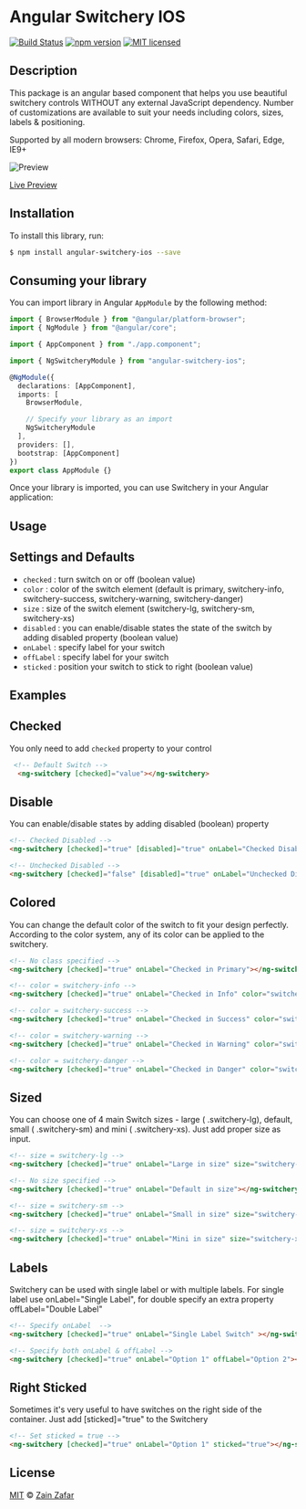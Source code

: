 # Angular Switchery IOS

[![Build Status](https://travis-ci.org/zainzafar90/angular-switchery-ios.svg?branch=master)](https://travis-ci.org/zainzafar90/angular-switchery-ios) [![npm version](https://badge.fury.io/js/angular-switchery-ios.svg)](https://badge.fury.io/js/angular-switchery-ios) [![MIT licensed](https://img.shields.io/badge/license-MIT-blue.svg)](https://github.com/zainzafar90/angular-switchery-ios/blob/master/LICENSE)

## Description

This package is an angular based component that helps you use beautiful switchery controls WITHOUT any external JavaScript dependency. Number of customizations are available to suit your needs including colors, sizes, labels & positioning.

Supported by all modern browsers: Chrome, Firefox, Opera, Safari, Edge, IE9+

![Preview](https://i.imgur.com/iJWeY23.png)

[Live Preview](https://zainzafar90.github.io/angular-switchery-ios/)

## Installation

To install this library, run:

```bash
$ npm install angular-switchery-ios --save
```

## Consuming your library

You can import library in Angular `AppModule` by the following method:

```typescript
import { BrowserModule } from "@angular/platform-browser";
import { NgModule } from "@angular/core";

import { AppComponent } from "./app.component";

import { NgSwitcheryModule } from "angular-switchery-ios";

@NgModule({
  declarations: [AppComponent],
  imports: [
    BrowserModule,

    // Specify your library as an import
    NgSwitcheryModule
  ],
  providers: [],
  bootstrap: [AppComponent]
})
export class AppModule {}
```

Once your library is imported, you can use Switchery in your Angular application:

## Usage

## Settings and Defaults

* `checked` : turn switch on or off (boolean value)
* `color` : color of the switch element (default is primary, switchery-info, switchery-success, switchery-warning, switchery-danger)
* `size` : size of the switch element (switchery-lg, switchery-sm, switchery-xs)
* `disabled` : you can enable/disable states the state of the switch by adding disabled property (boolean value)
* `onLabel` : specify label for your switch
* `offLabel` : specify label for your switch
* `sticked` : position your switch to stick to right (boolean value)

## Examples

## Checked

You only need to add `checked` property to your control

```html
 <!-- Default Switch -->
  <ng-switchery [checked]="value"></ng-switchery>
```

## Disable

You can enable/disable states by adding disabled (boolean) property

```html
<!-- Checked Disabled -->
<ng-switchery [checked]="true" [disabled]="true" onLabel="Checked Disabled"></ng-switchery>

<!-- Unchecked Disabled -->
<ng-switchery [checked]="false" [disabled]="true" onLabel="Unchecked Disabled"></ng-switchery>
```

## Colored

You can change the default color of the switch to fit your design perfectly. According to the color system, any of its color can be applied to the switchery.

```html
<!-- No class specified -->
<ng-switchery [checked]="true" onLabel="Checked in Primary"></ng-switchery>

<!-- color = switchery-info -->
<ng-switchery [checked]="true" onLabel="Checked in Info" color="switchery-info"></ng-switchery>

<!-- color = switchery-success -->
<ng-switchery [checked]="true" onLabel="Checked in Success" color="switchery-success"></ng-switchery>

<!-- color = switchery-warning -->
<ng-switchery [checked]="true" onLabel="Checked in Warning" color="switchery-warning"></ng-switchery>

<!-- color = switchery-danger -->
<ng-switchery [checked]="true" onLabel="Checked in Danger" color="switchery-danger"></ng-switchery>
```

## Sized

You can choose one of 4 main Switch sizes - large ( .switchery-lg), default, small ( .switchery-sm) and mini ( .switchery-xs). Just add proper size as input.

```html
<!-- size = switchery-lg -->
<ng-switchery [checked]="true" onLabel="Large in size" size="switchery-lg"></ng-switchery>

<!-- No size specified -->
<ng-switchery [checked]="true" onLabel="Default in size"></ng-switchery>

<!-- size = switchery-sm -->
<ng-switchery [checked]="true" onLabel="Small in size" size="switchery-sm"></ng-switchery>

<!-- size = switchery-xs -->
<ng-switchery [checked]="true" onLabel="Mini in size" size="switchery-xs"></ng-switchery>
```

## Labels

Switchery can be used with single label or with multiple labels. For single label use onLabel="Single Label", for double specify an extra property offLabel="Double Label"

```html
<!-- Specify onLabel  -->
<ng-switchery [checked]="true" onLabel="Single Label Switch" ></ng-switchery>

<!-- Specify both onLabel & offLabel -->
<ng-switchery [checked]="true" onLabel="Option 1" offLabel="Option 2"></ng-switchery>
```

## Right Sticked

Sometimes it's very useful to have switches on the right side of the container. Just add [sticked]="true" to the Switchery

```html
<!-- Set sticked = true -->
<ng-switchery [checked]="true" onLabel="Option 1" sticked="true"></ng-switchery>
```

## License

[MIT](https://opensource.org/licenses/MIT) © [Zain Zafar](mailto:zainzafar90@gmail.com)